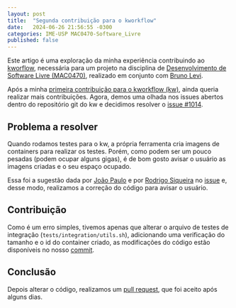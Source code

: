 ```yaml
---
layout: post
title:  "Segunda contribuição para o kworkflow"
date:   2024-06-26 21:56:55 -0300
categories: IME-USP MAC0470-Software_Livre
published: false
---
```

Este artigo é uma exploração da minha experiência contribuindo ao [kworflow][kw-git], necessária para um projeto na disciplina de [Desenvolvimento de Software Livre (MAC0470)][MAC0470], realizado em conjunto com [Bruno Levi][bruno-blog].

Após a minha [primeira contribuição para o kworkflow (kw)][first-kw-post], ainda queria realizar mais contribuições. Agora, demos uma olhada nos issues abertos dentro do repositório git do kw e decidimos resolver o [issue #1014][issue-1014].
 
## Problema a resolver
Quando rodamos testes para o kw, a própria ferramenta cria imagens de containers para realizar os testes. Porém, como podem ser um pouco pesadas (podem ocupar alguns gigas), é de bom gosto avisar o usuário as imagens criadas e o seu espaço ocupado.

Essa foi a sugestão dada por [João Paulo][jppaulo06-git] e por [Rodrigo Siqueira][siqueira-git] no [issue][issue-1014] e, desse modo, realizamos a correção do código para avisar o usuário.

## Contribuição
Como é um erro simples, tivemos apenas que alterar o arquivo de testes de integração (`tests/integration/utils.sh`), adicionando uma verificação do tamanho e o id do container criado, as modificações do código estão disponíveis no nosso [commit][pr-commit].

## Conclusão

Depois alterar o código, realizamos um [pull request][pull-request], que foi aceito após alguns dias.

[kw-git]: https://github.com/kworkflow/kworkflow
[MAC0470]: https://uspdigital.usp.br/jupiterweb/obterDisciplina?nomdis=&sgldis=MAC0470
[bruno-blog]: https://brunorlevi.github.io/
[first-kw-post]: https://luccaaxx.github.io/posts/primeira-contribuicao-software-livre/
[issue-1014]: https://github.com/kworkflow/kworkflow/issues/1014
[jppaulo06-git]: https://github.com/jppaulo06
[siqueira-git]: https://github.com/rodrigosiqueira
[pr-commit]: https://github.com/BrunoRLevi/kworkflow/commit/cf35f113b0ee1b604a13e31d5a7211f36b7dbf2b
[pull-request]: https://github.com/kworkflow/kworkflow/pull/1112
